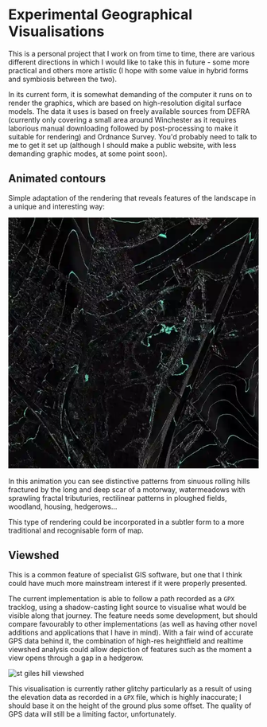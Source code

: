 # Experimental Geographical Visualisations

This is a personal project that I work on from time to time, there are various different directions in which I would like to take this in future - some more practical and others more artistic (I hope with some value in hybrid forms and symbiosis between the two).

In its current form, it is somewhat demanding of the computer it runs on to render the graphics, which are based on high-resolution digital surface models. The data it uses is based on freely available sources from DEFRA (currently only covering a small area around Winchester as it requires laborious manual downloading followed by post-processing to make it suitable for rendering) and Ordnance Survey. You'd probably need to talk to me to get it set up (although I should make a public website, with less demanding graphic modes, at some point soon).

## Animated contours
Simple adaptation of the rendering that reveals features of the landscape in a unique and interesting way:

![animated contours of watermeadows in Winchester](psygeoloop1-q15.webp)

In this animation you can see distinctive patterns from sinuous rolling hills fractured by the long and deep scar of a motorway, watermeadows with sprawling fractal tributuries, rectilinear patterns in ploughed fields, woodland, housing, hedgerows...

This type of rendering could be incorporated in a subtler form to a more traditional and recognisable form of map.

## Viewshed
This is a common feature of specialist GIS software, but one that I think could have much more mainstream interest if it were properly presented.

The current implementation is able to follow a path recorded as a `GPX` tracklog, using a shadow-casting light source to visualise what would be visible along that journey. The feature needs some development, but should compare favourably to other implementations (as well as having other novel additions and applications that I have in mind). With a fair wind of accurate GPS data behind it, the combination of high-res heightfield and realtime viewshed analysis could allow depiction of features such as the moment a view opens through a gap in a hedgerow.

![st giles hill viewshed](viewshed.webp)

This visualisation is currently rather glitchy particularly as a result of using the elevation data as recorded in a `GPX` file, which is highly inaccurate; I should base it on the height of the ground plus some offset. The quality of GPS data will still be a limiting factor, unfortunately.